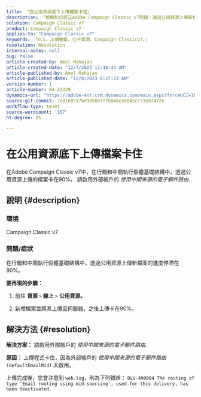 ```yaml
---
title: 「在公用資源底下上傳檔案卡住」
description: 「瞭解如何修正Adobe Campaign Classic v7問題：透過公用資源上傳新檔案的時間卡在90%。」
solution: Campaign Classic v7
product: Campaign Classic v7
applies-to: "Campaign Classic v7"
keywords: 「KCS、上傳檔案、公共資源、Campaign Classicv7、」
resolution: Resolution
internal-notes: null
bug: false
article-created-by: Amol Mahajan
article-created-date: "12/7/2023 11:48:44 AM"
article-published-by: Amol Mahajan
article-published-date: "12/8/2023 8:27:23 AM"
version-number: 1
article-number: KA-23329
dynamics-url: "https://adobe-ent.crm.dynamics.com/main.aspx?forceUCI=1&pagetype=entityrecord&etn=knowledgearticle&id=dce65190-f694-ee11-be37-6045bd006d92"
source-git-commit: 7ed160517bd9d5661ffb840ceb845cc33e074726
workflow-type: tm+mt
source-wordcount: '167'
ht-degree: 6%

---
```


# 在公用資源底下上傳檔案卡住


在Adobe Campaign Classic v7中，在行銷和中間執行個體基礎結構中，透過公用資源上傳的檔案卡在90%。 請啟用外部帳戶的 *使用中間來源的電子郵件路由*.

## 說明 {#description}


### 環境

Campaign Classic v7



### <b>問題/症狀</b>

在行銷和中間執行個體基礎結構中，透過公用資源上傳新檔案的進度停滯在90%。



<b>要再現的步驟：</b>

1. 前往 <b>資源</b> `>`  <b>線上</b> `>`  <b>公用資源。</b>


2. 新增檔案並將其上傳至伺服器，之後上傳卡在90%。



## 解決方法 {#resolution}

<b>解決方案：</b>
請啟用外部帳戶的 *使用中間來源的電子郵件路由*.


<b>原因：</b>
上傳程式卡住，因為外部帳戶的 *使用中間來源的電子郵件路由* `(defaultEmailMid)` 未啟用。

上傳完成後，您會注意到 `web.log`，則為下列錯誤：
`DLV-490004 The routing of type 'Email routing using mid-sourcing', used for this delivery, has been deactivated.`
